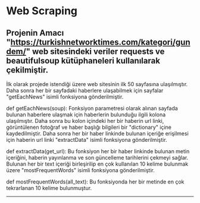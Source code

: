 # Web Scraping
Projenin Amacı
"https://turkishnetworktimes.com/kategori/gundem/" web sitesindeki veriler requests ve beautifulsoup kütüphaneleri kullanılarak çekilmiştir.
----------
İlk olarak projede istendiği üzere web sitesinin ilk 50 sayfasına ulaşılmıştır. Daha sonra her bir sayfadaki haberlere ulaşabilmek için sayfalar "getEachNews" isimli fonksiyona gönderilmiştir.

def getEachNews(soup):
Fonksiyon parametresi olarak alınan sayfada bulunan haberlere ulaşmak için haberlerin bulunduğu ilgili kolona ulaşılmıştır. Daha sonra bu kolon içindeki her bir haberin url linki, görüntülenen fotoğraf ve haber başlığı bilgileri bir "dictionary" içine kaydedilmiştir. 
Daha sonra her bir haber linkinde bulunan içeriğe erişilmesi için haberin url linki "extractData" isimli fonksiyona gönderilmiştir.

def extractData(get_url):
Bu fonksiyon her bir haber linkinde bulunan metin içeriğini, haberin yayınlanma ve son güncelleme tarihlerini çekmeyi sağlar. Bulunan her bir text içeriği birleşirilip en çok kullanılan 10 kelime bulunmak üzere "mostFrequentWords" isimli fonksiyona gönderilmiştir.

def mostFrequentWords(all_text):
Bu fonksiyonda her bir metinde en çok tekrarlanan 10 kelime bulunmuştur.

----------
